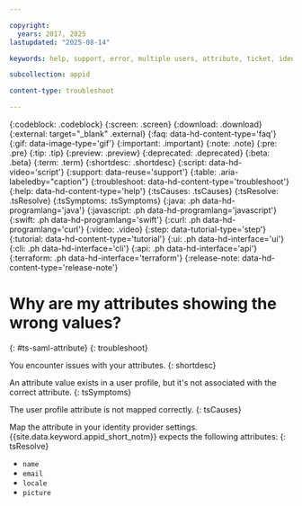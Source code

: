 ```yaml
---

copyright:
  years: 2017, 2025
lastupdated: "2025-08-14"

keywords: help, support, error, multiple users, attribute, ticket, identity provider, redirect uri, custom url, virtual user, idp, identity settings, user profile

subcollection: appid

content-type: troubleshoot

---
```


{:codeblock: .codeblock}
{:screen: .screen}
{:download: .download}
{:external: target="_blank" .external}
{:faq: data-hd-content-type='faq'}
{:gif: data-image-type='gif'}
{:important: .important}
{:note: .note}
{:pre: .pre}
{:tip: .tip}
{:preview: .preview}
{:deprecated: .deprecated}
{:beta: .beta}
{:term: .term}
{:shortdesc: .shortdesc}
{:script: data-hd-video='script'}
{:support: data-reuse='support'}
{:table: .aria-labeledby="caption"}
{:troubleshoot: data-hd-content-type='troubleshoot'}
{:help: data-hd-content-type='help'}
{:tsCauses: .tsCauses}
{:tsResolve: .tsResolve}
{:tsSymptoms: .tsSymptoms}
{:java: .ph data-hd-programlang='java'}
{:javascript: .ph data-hd-programlang='javascript'}
{:swift: .ph data-hd-programlang='swift'}
{:curl: .ph data-hd-programlang='curl'}
{:video: .video}
{:step: data-tutorial-type='step'}
{:tutorial: data-hd-content-type='tutorial'}
{:ui: .ph data-hd-interface='ui'}
{:cli: .ph data-hd-interface='cli'}
{:api: .ph data-hd-interface='api'}
{:terraform: .ph data-hd-interface='terraform'}
{:release-note: data-hd-content-type='release-note'}

# Why are my attributes showing the wrong values?
{: #ts-saml-attribute}
{: troubleshoot}

You encounter issues with your attributes.
{: shortdesc}

An attribute value exists in a user profile, but it's not associated with the correct attribute.
{: tsSymptoms}

The user profile attribute is not mapped correctly.
{: tsCauses}

Map the attribute in your identity provider settings. {{site.data.keyword.appid_short_notm}} expects the following attributes:
{: tsResolve}

* `name`
* `email`
* `locale`
* `picture`
